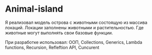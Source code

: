 # Animal-island
Я реализовал модель острова с животными состоящую из массива локаций. Локации
заполнены животными и растительностью. Где животные могут выполнять свои базовые
функции.

При разработке использовал:
OOП, Collections, Generics, Lambda functions, Recursion, Refleftion API, Cuncurent 
